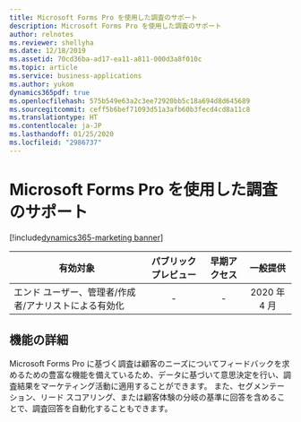 ```yaml
---
title: Microsoft Forms Pro を使用した調査のサポート
description: Microsoft Forms Pro を使用した調査のサポート
author: relnotes
ms.reviewer: shellyha
ms.date: 12/18/2019
ms.assetid: 70cd36ba-ad17-ea11-a811-000d3a8f010c
ms.topic: article
ms.service: business-applications
ms.author: yukom
dynamics365pdf: true
ms.openlocfilehash: 575b549e63a2c3ee72920bb5c18a694d8d645689
ms.sourcegitcommit: ceff5b6bef71093d51a3afb60b3fecd4cd8a11c8
ms.translationtype: HT
ms.contentlocale: ja-JP
ms.lasthandoff: 01/25/2020
ms.locfileid: "2986737"
---
```

# <a name="support-for-surveys-using-microsoft-forms-pro"></a>Microsoft Forms Pro を使用した調査のサポート
[!include[dynamics365-marketing banner](../includes/dynamics365-marketing.md)]

| 有効対象    |  パブリック プレビュー | 早期アクセス | 一般提供 | 
| ---------- | :----------: |:----------: |:----------: |
|エンド ユーザー、管理者/作成者/アナリストによる有効化|-|-| 2020 年 4 月|






## <a name="feature-details"></a>機能の詳細
<!--feature detail start -->
Microsoft Forms Pro に基づく調査は顧客のニーズについてフィードバックを求めるための豊富な機能を備えているため、データに基づいて意思決定を行い、調査結果をマーケティング活動に適用することができます。 また、セグメンテーション、リード スコアリング、または顧客体験の分岐の基準に回答を含めることで、調査回答を自動化することもできます。
<!--feature detail end -->









